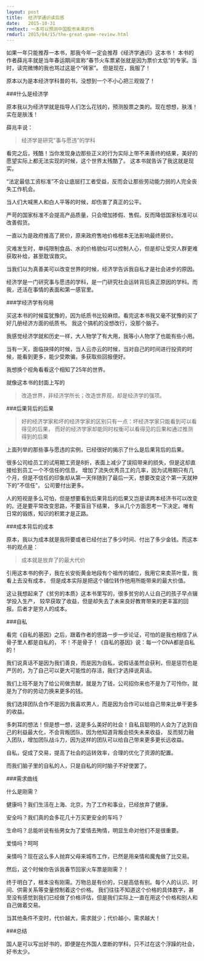 ```yaml
---
layout: post
title:  经济学通识读后感
date:   2015-10-31
rmdtext: 一本可以预测中国股市未来的书
rmdurl: 2015/04/15/the-great-game-review.html
---
```


如果一年只能推荐一本书，那我今年一定会推荐《经济学通识》这本书！
本书的作者薛兆丰就是当年春运期间宣称“春节火车票紧张就是因为票价太低”的专家。当时，读完微博的我也骂过这是个“砖家”。
但是现在，我服了！

原本以为是本经济学科普的书，没想到一个不小心把三观毁了！

###什么是经济学

原本我以为经济学就是指导人们怎么花钱的，预测股票之类的。现在想想，肤浅！实在是肤浅！

薛兆丰说：

>经济学是研究”事与愿违”的学科

看完之后，残酷！当你发现身边那些正义的行为实际上带不来善终的结果，美好的愿望实际上都无法实现的时候，这个世界太残酷了。
这本书就告诉了我这就是现实。

“法定最低工资标准”不会让底层打工者受益，反而会让那些劳动能力弱的人完全丧失工作机会。

当人们大喊黑人和白人平等的时候，却伤害了真正的公平。

严苛的国家标准不会提高产品质量，只会增加掺假、售假。反而降低国家标准可以改善假货。

一直以为是政府推高了房价，原来政府售地价格根本无法影响最终房价。

灾难发生时，单纯限制食品、水的价格貌似可以控制人心，但是却让受灾人群更难获取补给，甚至耽误救灾。

当我们以为真善美可以改变世界的时候，经济学告诉我自私才是社会进步的原因。

经济学是一门研究事与愿违的学科，是一门研究社会运转背后真正原因的学科。而我，还活在事情的表面和第一感官里。

###学经济学有何用

买这本书的时候蛮犹豫的，因为纸质书比较麻烦。看完这本书我又毫不犹豫的买了好几册经济方面的纸质书。
我这个搞机的没想改行，没那个脑子。

我感觉经济学就和历史一样，大人物学了有大用，我等小人物学了也能有些小用。

当有一天，面临抉择的时候，当人云亦云的时候，当对自己的时间进行投资的时候，能看到更多，能少受欺骗，多获取些回报便好。

我想换个视角看看这个相知了25年的世界。

就像这本书的封面上写的

>改造世界，非经济学所长；改造世界观，却是经济学的强项。

###后果背后的后果

>好的经济学家和坏的经济学家的区别只有一点：坏经济学家只能看到可以看得见的后果，
而好的经济学家却能同时权衡可以看得见的后果和通过推测得到的后果

上面列举的那些事与愿违的实例，已经很好的揭示了什么是后果背后的后果。

很多公司给员工的试用期工资是8折，表面上减少了误招带来的损失，但是这却直接给到员工一个不信任的信息，
增加了流失优秀员工的几率，因为试用期只有几个月，但是不信任的印象却从第一天伴随到了最后一天，想要改变这个第一天就种下的”不信任”，
公司要付出更多。

人的短视是多么可怕，但是想要看到后果背后的后果又岂是读两本经济书可以改变的。还是要平常改变思路，不要盲目下结果，
多从几个方面思考一下决定。唯有日常的锻炼，知识的积累才是正路。

###成本背后的成本

原本，我以为成本就是我将要或者已经付出了多少时间、付出了多少金钱。而这本书的观点是：

>成本就是放弃了的最大代价

引用这本书的例子，我在长安街黄金地段有个祖传的铺位，我用它来卖茶叶蛋，我看上去没有成本，
但是成本实际是把这个铺位转作他用所能带来的最大价值。

这让我想起来了《贫穷的本质》这本书里写的，很多贫穷的人让自己的孩子早点辍学投入生产，
较早获取了收益，但是却失去了未来良好教育带来的更丰富的回报。后者才是穷人的成本。

###自私

看完《自私的基因》之后，跟着作者的思路一步一步论证，可怕的是我也相信了从骨子里人都是自私的，
不！不是骨子！《自私的基因》说：每一个DNA都是自私的！

我们说真话不是因为我们善良，而是因为自私，说假话虽然会获利，但是惩罚也是严厉的，为了自己可以更大可能性的存活，我们才选择说真话。

我们上班不是为了给公司做贡献，就是为了钱，公司招你来也不是为了可怜你，就是为了你的劳动力换来更多的钱。

我们选择团队合作不是因为我喜欢男人，而是因为合作可以给自己带来比单干更多的收益。

多刺耳的想法！但是想一想，这是多么美好的社会！自私且聪明的人会为了达到自己的利益最大化，不会背叛团队，因为他知道背叛会损失未来收益，
反而努力融入团队，增加团队战斗力，因为这样的团队可以给自己带来更多更长远收益。

自私，促成了交易，提高了社会的运转效率，合理的优化了资源的配置。

而我们脑子里的自私的人，只是自私的同时脑子不好使罢了。

###需求曲线

什么是刚需？

健康吗？我们生活在上海、北京，为了工作和事业，已经放弃了健康。

安全吗？我们真的会多花几十万买更安全的车吗？

生命吗？总能听说有些男女为了爱情去殉情，明显生命对他们不是很重要。

爱情吗？呵呵

亲情吗？现在这么多人抛弃父母来城市工作，已然是用亲情和魔鬼做了比交易。

然后，这个时候你告诉我春节回家火车票是刚需？！

终于明白了，根本没有刚需。万物总是有价的，只是高低有别。每个人的认识、时间、供需关系等变量控制着这个价格。
我们往往不知道这个价格的具体数字，甚至没有感觉到我们已经做了价格评估，但是我们实际上一直在用这个价格和别人和自己做着交易。

当其他条件不变时，代价越大，需求就少；代价越小，需求越大！

###总结

国人是可以写出好书的，即便是在外国人垄断的学科，只不过在这个浮躁的社会，好书太少。
